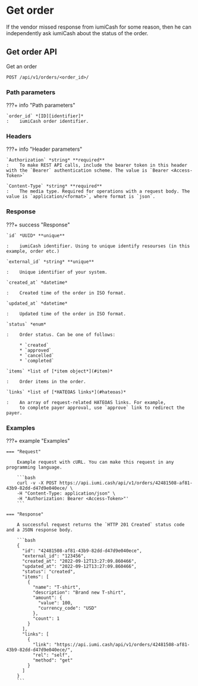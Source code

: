 # Get order

If the vendor missed response from iumiCash for some reason, 
then he can independently ask iumiCash about the status of the order.

## Get order API

Get an order

`POST /api/v1/orders/<order_id>/`


### Path parameters

???+ info "Path parameters"

    `order_id` *[ID][identifier]*
    :    iumiCash order identifier.


### Headers

???+ info "Header parameters"

    `Authorization` *string* **required**
    :    To make REST API calls, include the bearer token in this header with the `Bearer` authentication scheme. The value is `Bearer <Access-Token>`

    `Content-Type` *string* **required**
    :    The media type. Required for operations with a request body. The value is `application/<format>`, where format is `json`.


### Response

???+ success "Response"

    `id` *UUID* **unique**
    
    :    iumiCash identifier. Using to unique identify resourses (in this example, order etc.)

    `external_id` *string* **unique**

    :    Unique identifier of your system. 

    `created_at` *datetime*
    
    :    Created time of the order in ISO format.

    `updated_at` *datetime*
    
    :    Updated time of the order in ISO format.

    `status` *enum* 
    
    :    Order status. Can be one of follows:
    
         * `created`
         * `approved`
         * `cancelled`
         * `completed`

    `items` *list of [*item object*](#item)*

    :    Order items in the order.

    `links` *list of [*HATEOAS links*](#hateoas)*
    
    :    An array of request-related HATEOAS links. For example, 
         to complete payer approval, use `approve` link to redirect the payer.


### Examples

???+ example "Examples"

    === "Request"

        Example request with cURL. You can make this request in any programming language.

        ```bash
        curl -v -X POST https://api.iumi.cash/api/v1/orders/42481508-af81-43b9-82dd-d47d9e040ece/ \
        -H "Content-Type: application/json" \
        -H "Authorization: Bearer <Access-Token>"'
        ```

    === "Response"

        A successful request returns the `HTTP 201 Created` status code and a JSON response body.

        ```bash
        {
          "id": "42481508-af81-43b9-82dd-d47d9e040ece",
          "external_id": "123456",
          "created_at": "2022-09-12T13:27:09.860466",
          "updated_at": "2022-09-12T13:27:09.860466",
          "status": "created",
          "items": [
            {
              "name": "T-shirt",
              "description": "Brand new T-shirt",
              "amount": {
                "value": 100,
                "currency_code": "USD"
              },
              "count": 1
            }
          ],
          "links": [
            {
              "link": "https://api.iumi.cash/api/v1/orders/42481508-af81-43b9-82dd-d47d9e040ece/",
              "rel": "self",
              "method": "get"
            }
          ]
        }
        ```


[idempotency]: ../idempotency.md
[client secret]: ../vendors/vendor_registration.md
[identifier]: ../types.md#iumicash-identifier

